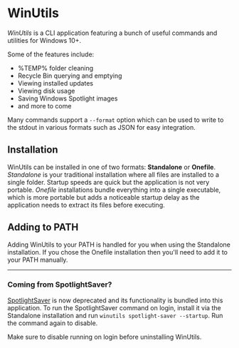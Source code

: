 # WinUtils

_WinUtils_ is a CLI application featuring a bunch of useful commands and utilities for Windows 10+.

Some of the features include:

- %TEMP% folder cleaning
- Recycle Bin querying and emptying
- Viewing installed updates
- Viewing disk usage
- Saving Windows Spotlight images
- and more to come

Many commands support a `--format` option which can be used to write to the stdout in various formats such as JSON for easy integration.

## Installation

WinUtils can be installed in one of two formats: **Standalone** or **Onefile**. _Standalone_ is your traditional installation where all files are installed to a single folder. Startup speeds are quick but the application is not very portable. _Onefile_ installations bundle everything into a single executable, which is more portable but adds a noticeable startup delay as the application needs to extract its files before executing.

## Adding to PATH

Adding WinUtils to your PATH is handled for you when using the Standalone installation. If you chose the Onefile installation then you'll need to add it to your PATH manually.

---

### Coming from SpotlightSaver?

[SpotlightSaver](https://github.com/depthbomb/SpotlightSaver) is now deprecated and its functionality is bundled into this application. To run the SpotlightSaver command on login, install it via the Standalone installation and run `winutils spotlight-saver --startup`. Run the command again to disable.

Make sure to disable running on login before uninstalling WinUtils.
